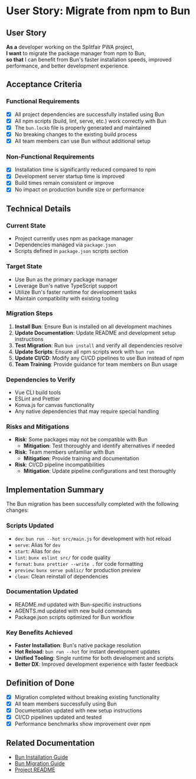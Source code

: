 # User Story: Migrate from npm to Bun

## User Story

**As a** developer working on the Splitfair PWA project,  
**I want** to migrate the package manager from npm to Bun,  
**so that** I can benefit from Bun's faster installation speeds, improved performance, and better development experience.

## Acceptance Criteria

### Functional Requirements

- [x] All project dependencies are successfully installed using Bun
- [x] All npm scripts (build, lint, serve, etc.) work correctly with Bun
- [x] The `bun.lockb` file is properly generated and maintained
- [x] No breaking changes to the existing build process
- [x] All team members can use Bun without additional setup

### Non-Functional Requirements

- [x] Installation time is significantly reduced compared to npm
- [x] Development server startup time is improved
- [x] Build times remain consistent or improve
- [x] No impact on production bundle size or performance

## Technical Details

### Current State

- Project currently uses npm as package manager
- Dependencies managed via `package.json`
- Scripts defined in `package.json` scripts section

### Target State

- Use Bun as the primary package manager
- Leverage Bun's native TypeScript support
- Utilize Bun's faster runtime for development tasks
- Maintain compatibility with existing tooling

### Migration Steps

1. **Install Bun**: Ensure Bun is installed on all development machines
2. **Update Documentation**: Update README and development setup instructions
3. **Test Migration**: Run `bun install` and verify all dependencies resolve
4. **Update Scripts**: Ensure all npm scripts work with `bun run`
5. **Update CI/CD**: Modify any CI/CD pipelines to use Bun instead of npm
6. **Team Training**: Provide guidance for team members on Bun usage

### Dependencies to Verify

- Vue CLI build tools
- ESLint and Prettier
- Konva.js for canvas functionality
- Any native dependencies that may require special handling

### Risks and Mitigations

- **Risk**: Some packages may not be compatible with Bun
  - **Mitigation**: Test thoroughly and identify alternatives if needed
- **Risk**: Team members unfamiliar with Bun
  - **Mitigation**: Provide training and documentation
- **Risk**: CI/CD pipeline incompatibilities
  - **Mitigation**: Update pipeline configurations and test thoroughly

## Implementation Summary

The Bun migration has been successfully completed with the following changes:

### Scripts Updated

- `dev`: `bun run --hot src/main.js` for development with hot reload
- `serve`: Alias for `dev`
- `start`: Alias for `dev`
- `lint`: `bunx eslint src/` for code quality
- `format`: `bunx prettier --write .` for code formatting
- `preview`: `bunx serve public/` for production preview
- `clean`: Clean reinstall of dependencies

### Documentation Updated

- README.md updated with Bun-specific instructions
- AGENTS.md updated with new build commands
- Package.json scripts optimized for Bun workflow

### Key Benefits Achieved

- **Faster Installation**: Bun's native package resolution
- **Hot Reload**: `bun run --hot` for instant development updates
- **Unified Tooling**: Single runtime for both development and scripts
- **Better DX**: Improved development experience with faster feedback

## Definition of Done

- [x] Migration completed without breaking existing functionality
- [x] All team members successfully using Bun
- [x] Documentation updated with new setup instructions
- [x] CI/CD pipelines updated and tested
- [x] Performance benchmarks show improvement over npm

## Related Documentation

- [Bun Installation Guide](https://bun.sh/docs/installation)
- [Bun Migration Guide](https://bun.sh/docs/cli/install)
- [Project README](../README.md)
